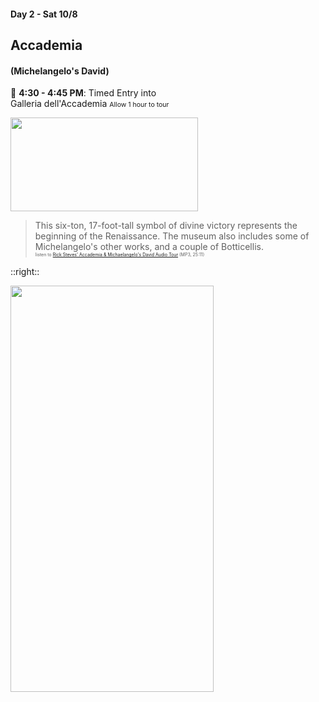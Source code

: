#### Day 2 - Sat 10/8
## **Accademia**
#### (Michelangelo's **David**)

🏰 **4:30 - 4:45 PM**: Timed Entry into <br>
Galleria dell'Accademia
<span style="font-size:75%">Allow 1 hour to tour</span>

<img src="/florence-statue-of-david.jpg" height="150" width="300" style="margin:auto"/>

<br>

> This six-ton, 17-foot-tall symbol of divine victory represents the beginning of the Renaissance.  The museum also includes some of Michelangelo's other works, and a couple of Botticellis.<br>
<span style="font-size:50%">listen to [Rick Steves' Accademia & Michaelangelo's David Audio Tour](https://podcasts.ricksteves.com/walkingtours/Accademia_David.mp3) (MP3, 25:11)</span>

::right::

<img src="/accademia-floor-plan.png" height="650" width="325" style="margin:auto"/>